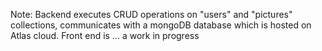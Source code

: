 Note:
Backend executes CRUD operations on "users" and "pictures" collections, communicates with a mongoDB database which is hosted on Atlas cloud.
Front end is ... a work in progress
